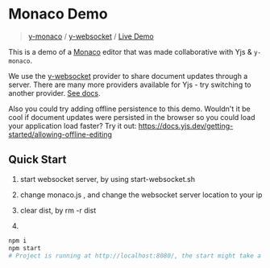 # Monaco Demo
> [y-monaco](https://docs.yjs.dev/ecosystem/editor-bindings/monaco) / [y-websocket](https://docs.yjs.dev/ecosystem/connection-provider/y-websocket) / [Live Demo](https://demos.yjs.dev/monaco/monaco.html)

This is a demo of a [Monaco](https://microsoft.github.io/monaco-editor/) editor that was made collaborative with Yjs & `y-monaco`.

We use the [y-websocket](https://docs.yjs.dev/ecosystem/connection-provider/y-websocket) provider to share document updates through a server. There are many more providers available for Yjs - try switching to another provider. [See docs](https://docs.yjs.dev/ecosystem/connection-provider).

Also you could try adding offline persistence to this demo. Wouldn't it be cool if document updates were persisted in the browser so you could load your application load faster? Try it out: https://docs.yjs.dev/getting-started/allowing-offline-editing

## Quick Start

1. start websocket server, by using start-websocket.sh

2. change monaco.js , and change the websocket server location to your ip
3. clear dist, by rm -r dist
4.
```sh
npm i
npm start
# Project is running at http://localhost:8080/, the start might take a while, since it need to compile stuff
```
